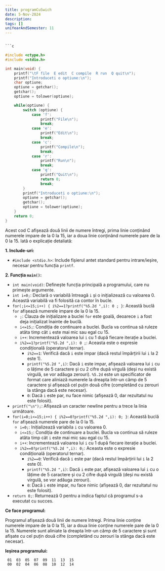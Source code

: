 ```yaml
---
title: programCuSwich
date: 5-Nov-2024
description: 
tags: []
uniYearAndSemester: 11
---
```


```c

```c

#include <ctype.h>
#include <stdio.h>

int main(void) {
    printf("\tF file  E edit  C compile  R run  Q quit\n");
    printf("Introduceti o optiune:\n");
    char optiune;
    optiune = getchar();
    getchar();
    optiune = tolower(optiune);

    while(optiune) {
        switch (optiune) {
            case 'f':
                printf("File\n");
                break;
            case 'e':
                printf("Edit\n");
                break;
            case 'c':
                printf("Compile\n");
                break;
            case 'r':
                printf("Run\n");
                break;
            case 'q':
                printf("Quit\n");
                return 0;
                break;
        }
        printf("Introduceti o optiune:\n");
        optiune = getchar();
        getchar();
        optiune = tolower(optiune);
    }
    return 0;
}

```

Acest cod C afișează două linii de numere întregi, prima linie conținând numerele impare de la 0 la 15, iar a doua linie conținând numerele pare de la 0 la 15. Iată o explicație detaliată:

**1. Include-uri:**

*   `#include <stdio.h>`: Include fișierul antet standard pentru intrare/ieșire, necesar pentru funcția `printf`.

**2. Funcția `main()`:**

*   `int main(void)`: Definește funcția principală a programului, care nu primește argumente.
*   `int i=0;`: Declară o variabilă întreagă `i` și o inițializează cu valoarea 0. Această variabilă va fi folosită ca contor în bucle.
*   `for(;i<=15;i++) { i%2==1?printf("%5.2d ",i): 0 ; }`: Această buclă `for` afișează numerele impare de la 0 la 15.
    *   `;`: Clauza de inițializare a buclei `for` este goală, deoarece `i` a fost deja inițializat înainte de buclă.
    *   `i<=15;`: Condiția de continuare a buclei. Bucla va continua să ruleze atâta timp cât `i` este mai mic sau egal cu 15.
    *   `i++`: Incrementează valoarea lui `i` cu 1 după fiecare iterație a buclei.
    *   `i%2==1?printf("%5.2d ",i): 0 ;`: Aceasta este o expresie condițională (operatorul ternar).
        *   `i%2==1`: Verifică dacă `i` este impar (dacă restul împărțirii lui `i` la 2 este 1).
        *   `printf("%5.2d ",i)`: Dacă `i` este impar, afișează valoarea lui `i` cu o lățime de 5 caractere și cu 2 cifre după virgulă (deși nu există virgulă, se vor adăuga zerouri). `%5.2d` este un specificator de format care aliniază numerele la dreapta într-un câmp de 5 caractere și afișează cel puțin două cifre (completând cu zerouri la stânga dacă este necesar).
        *   `0`: Dacă `i` este par, nu face nimic (afișează 0, dar rezultatul nu este folosit).
*   `printf("\n");`: Afișează un caracter newline pentru a trece la linia următoare.
*   `for(i=0;i<=15;i++) { i%2==0?printf("%5.2d ",i): 0; }`: Această buclă `for` afișează numerele pare de la 0 la 15.
    *   `i=0;`: Inițializează variabila `i` cu valoarea 0.
    *   `i<=15;`: Condiția de continuare a buclei. Bucla va continua să ruleze atâta timp cât `i` este mai mic sau egal cu 15.
    *   `i++`: Incrementează valoarea lui `i` cu 1 după fiecare iterație a buclei.
    *   `i%2==0?printf("%5.2d ",i): 0;`: Aceasta este o expresie condițională (operatorul ternar).
        *   `i%2==0`: Verifică dacă `i` este par (dacă restul împărțirii lui `i` la 2 este 0).
        *   `printf("%5.2d ",i)`: Dacă `i` este par, afișează valoarea lui `i` cu o lățime de 5 caractere și cu 2 cifre după virgulă (deși nu există virgulă, se vor adăuga zerouri).
        *   `0`: Dacă `i` este impar, nu face nimic (afișează 0, dar rezultatul nu este folosit).
*   `return 0;`: Returnează 0 pentru a indica faptul că programul s-a executat cu succes.

**Ce face programul:**

Programul afișează două linii de numere întregi. Prima linie conține numerele impare de la 0 la 15, iar a doua linie conține numerele pare de la 0 la 15. Numerele sunt aliniate la dreapta într-un câmp de 5 caractere și sunt afișate cu cel puțin două cifre (completând cu zerouri la stânga dacă este necesar).

**Ieșirea programului:**

```
 01  03  05  07  09  11  13  15 
 00  02  04  06  08  10  12  14 
```


```


